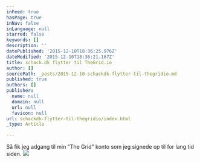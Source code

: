 ```yaml
---
inFeed: true
hasPage: true
inNav: false
inLanguage: null
starred: false
keywords: []
description: ''
datePublished: '2015-12-10T18:36:25.976Z'
dateModified: '2015-12-10T18:36:21.167Z'
title: schack.dk flytter til TheGrid.io
author: []
sourcePath: _posts/2015-12-10-schackdk-flytter-til-thegridio.md
published: true
authors: []
publisher:
  name: null
  domain: null
  url: null
  favicon: null
url: schackdk-flytter-til-thegridio/index.html
_type: Article

---
```

Så fik jeg adgang til min "The Grid" konto som jeg signede op til for lang tid siden.
![](https://the-grid-user-content.s3-us-west-2.amazonaws.com/0733b9d9-cafc-4ac2-80de-92ce34a717b0.png)